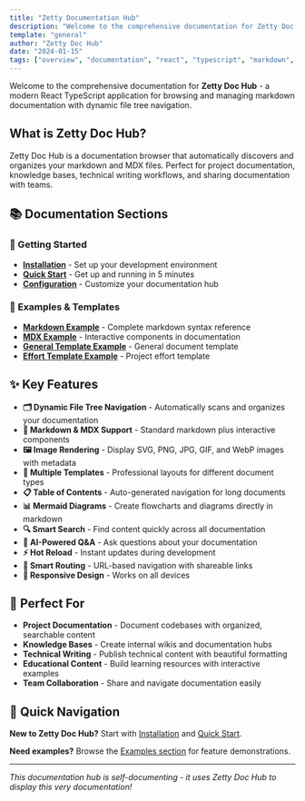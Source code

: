 ```yaml
---
title: "Zetty Documentation Hub"
description: "Welcome to the comprehensive documentation for Zetty Doc Hub - a modern React TypeScript application for browsing and managing markdown documentation"
template: "general"
author: "Zetty Doc Hub"
date: "2024-01-15"
tags: ["overview", "documentation", "react", "typescript", "markdown", "mdx", "introduction"]
---
```


Welcome to the comprehensive documentation for **Zetty Doc Hub** - a modern React TypeScript application for browsing and managing markdown documentation with dynamic file tree navigation.

## What is Zetty Doc Hub?

Zetty Doc Hub is a documentation browser that automatically discovers and organizes your markdown and MDX files. Perfect for project documentation, knowledge bases, technical writing workflows, and sharing documentation with teams.

## 📚 Documentation Sections

### 🚀 Getting Started

- **[Installation](./getting-started/installation.md)** - Set up your development environment
- **[Quick Start](./getting-started/quick-start.md)** - Get up and running in 5 minutes
- **[Configuration](./getting-started/configuration.mdx)** - Customize your documentation hub

### 📖 Examples & Templates

- **[Markdown Example](./examples/markdown-example.md)** - Complete markdown syntax reference
- **[MDX Example](./examples/mdx-example.mdx)** - Interactive components in documentation
- **[General Template Example](./examples/general-template-example.md)** - General document template
- **[Effort Template Example](./examples/effort-example.md)** - Project effort template

## ✨ Key Features

- **🗂️ Dynamic File Tree Navigation** - Automatically scans and organizes your documentation
- **📝 Markdown & MDX Support** - Standard markdown plus interactive components
- **🖼️ Image Rendering** - Display SVG, PNG, JPG, GIF, and WebP images with metadata
- **🎨 Multiple Templates** - Professional layouts for different document types
- **📋 Table of Contents** - Auto-generated navigation for long documents
- **📊 Mermaid Diagrams** - Create flowcharts and diagrams directly in markdown
- **🔍 Smart Search** - Find content quickly across all documentation
- **🤖 AI-Powered Q&A** - Ask questions about your documentation
- **⚡ Hot Reload** - Instant updates during development
- **🔗 Smart Routing** - URL-based navigation with shareable links
- **📱 Responsive Design** - Works on all devices

## 🎯 Perfect For

- **Project Documentation** - Document codebases with organized, searchable content
- **Knowledge Bases** - Create internal wikis and documentation hubs
- **Technical Writing** - Publish technical content with beautiful formatting  
- **Educational Content** - Build learning resources with interactive examples
- **Team Collaboration** - Share and navigate documentation easily

## 🚀 Quick Navigation

**New to Zetty Doc Hub?** Start with [Installation](./getting-started/installation.md) and [Quick Start](./getting-started/quick-start.md).

**Need examples?** Browse the [Examples section](./examples/markdown-example.md) for feature demonstrations.

---

*This documentation hub is self-documenting - it uses Zetty Doc Hub to display this very documentation!*
